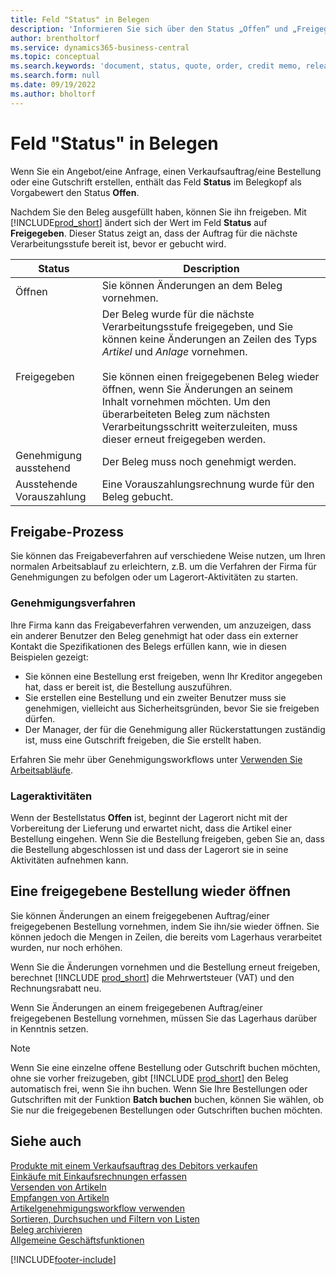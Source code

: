 ```yaml
---
title: Feld "Status" in Belegen
description: 'Informieren Sie sich über den Status „Offen“ und „Freigegeben“ in Angebots-, Auftrags- oder Gutschriftdokumenten.'
author: brentholtorf
ms.service: dynamics365-business-central
ms.topic: conceptual
ms.search.keywords: 'document, status, quote, order, credit memo, released, open, pending approval, pending prepayment,'
ms.search.form: null
ms.date: 09/19/2022
ms.author: bholtorf
---
```

# Feld "Status" in Belegen

Wenn Sie ein Angebot/eine Anfrage, einen Verkaufsauftrag/eine Bestellung oder eine Gutschrift erstellen, enthält das Feld **Status** im Belegkopf als Vorgabewert den Status **Offen**.

Nachdem Sie den Beleg ausgefüllt haben, können Sie ihn freigeben. Mit [!INCLUDE[prod_short](includes/prod_short.md)] ändert sich der Wert im Feld **Status** auf **Freigegeben**. Dieser Status zeigt an, dass der Auftrag für die nächste Verarbeitungsstufe bereit ist, bevor er gebucht wird.

| Status | Description |
| ------ | ----------- |
| Öffnen   | Sie können Änderungen an dem Beleg vornehmen. |
| Freigegeben | Der Beleg wurde für die nächste Verarbeitungsstufe freigegeben, und Sie können keine Änderungen an Zeilen des Typs *Artikel* und *Anlage* vornehmen.<br /><br />Sie können einen freigegebenen Beleg wieder öffnen, wenn Sie Änderungen an seinem Inhalt vornehmen möchten. Um den überarbeiteten Beleg zum nächsten Verarbeitungsschritt weiterzuleiten, muss dieser erneut freigegeben werden. |
| Genehmigung ausstehend   | Der Beleg muss noch genehmigt werden. |
| Ausstehende Vorauszahlung | Eine Vorauszahlungsrechnung wurde für den Beleg gebucht. |

## Freigabe-Prozess

Sie können das Freigabeverfahren auf verschiedene Weise nutzen, um Ihren normalen Arbeitsablauf zu erleichtern, z.B. um die Verfahren der Firma für Genehmigungen zu befolgen oder um Lagerort-Aktivitäten zu starten.

### Genehmigungsverfahren

Ihre Firma kann das Freigabeverfahren verwenden, um anzuzeigen, dass ein anderer Benutzer den Beleg genehmigt hat oder dass ein externer Kontakt die Spezifikationen des Belegs erfüllen kann, wie in diesen Beispielen gezeigt:

* Sie können eine Bestellung erst freigeben, wenn Ihr Kreditor angegeben hat, dass er bereit ist, die Bestellung auszuführen.
* Sie erstellen eine Bestellung und ein zweiter Benutzer muss sie genehmigen, vielleicht aus Sicherheitsgründen, bevor Sie sie freigeben dürfen.
* Der Manager, der für die Genehmigung aller Rückerstattungen zuständig ist, muss eine Gutschrift freigeben, die Sie erstellt haben.

Erfahren Sie mehr über Genehmigungsworkflows unter [Verwenden Sie Arbeitsabläufe](across-use-workflows.md).

### Lageraktivitäten

Wenn der Bestellstatus **Offen** ist, beginnt der Lagerort nicht mit der Vorbereitung der Lieferung und erwartet nicht, dass die Artikel einer Bestellung eingehen. Wenn Sie die Bestellung freigeben, geben Sie an, dass die Bestellung abgeschlossen ist und dass der Lagerort sie in seine Aktivitäten aufnehmen kann.

## Eine freigegebene Bestellung wieder öffnen

Sie können Änderungen an einem freigegebenen Auftrag/einer freigegebenen Bestellung vornehmen, indem Sie ihn/sie wieder öffnen. Sie können jedoch die Mengen in Zeilen, die bereits vom Lagerhaus verarbeitet wurden, nur noch erhöhen.

Wenn Sie die Änderungen vornehmen und die Bestellung erneut freigeben, berechnet [!INCLUDE [prod_short](includes/prod_short.md)] die Mehrwertsteuer (VAT) und den Rechnungsrabatt neu.

Wenn Sie Änderungen an einem freigegebenen Auftrag/einer freigegebenen Bestellung vornehmen, müssen Sie das Lagerhaus darüber in Kenntnis setzen.

> [!NOTE]
> Wenn Sie eine einzelne offene Bestellung oder Gutschrift buchen möchten, ohne sie vorher freizugeben, gibt [!INCLUDE [prod_short](includes/prod_short.md)] den Beleg automatisch frei, wenn Sie ihn buchen. Wenn Sie Ihre Bestellungen oder Gutschriften mit der Funktion **Batch buchen** buchen, können Sie wählen, ob Sie nur die freigegebenen Bestellungen oder Gutschriften buchen möchten.

## Siehe auch 

[Produkte mit einem Verkaufsauftrag des Debitors verkaufen](sales-how-sell-products.md)  
[Einkäufe mit Einkaufsrechnungen erfassen](purchasing-how-record-purchases.md)  
[Versenden von Artikeln](warehouse-how-ship-items.md)  
[Empfangen von Artikeln](warehouse-how-receive-items.md)  
[Artikelgenehmigungsworkflow verwenden](across-how-use-approval-workflows.md)  
[Sortieren, Durchsuchen und Filtern von Listen](ui-enter-criteria-filters.md)  
[Beleg archivieren](across-how-to-archive-documents.md)  
[Allgemeine Geschäftsfunktionen](ui-across-business-areas.md)  

[!INCLUDE[footer-include](includes/footer-banner.md)]
